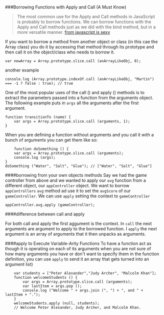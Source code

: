 ###Borrowing Functions with Apply and Call (A Must Know)
<blockquote>
The most common use for the Apply and Call methods in JavaScript is probably to borrow functions. We can borrow functions with the Apply and Call methods just as we did with the bind method, but in a more versatile manner. <a href="http://javascriptissexy.com/javascript-apply-call-and-bind-methods-are-essential-for-javascript-professionals/">from javascript is sexy</a>    
</blockquote>

If you want to borrow a method from another object or class (in this cae the Array class) you do it by accessing that method through its prototype and then call it on the object/class who needs to borrow it.

    var newArray = Array.prototype.slice.call (anArrayLikeObj, 0); 

another example

    console.log (Array.prototype.indexOf.call (anArrayLikeObj, "Martin") === -1 ? false : true); // true​    

One of the most popular uses of the call () and apply () methods is to extract the parameters passed into a function from the arguments object. The following example puts in `args` all the arguments after the first argument.  

    function transitionTo (name) {
        var args = Array.prototype.slice.call (arguments, 1);
    }

When you are defining a function without arguments and you call it with a bunch of arguments you can get them like so:

        function doSomething () {
        var args = Array.prototype.slice.call (arguments);
        console.log (args);
    }
    doSomething ("Water", "Salt", "Glue"); // ["Water", "Salt", "Glue"]​



####borrowing from your own objects methods
Say we had the game controller from above and we wanted to apply our `avg` function from a different object, our `appController` object. We want to borrow `appControllers` `avg` method ad use it to set the `avgScore` of our `gameController`. We can use `apply` setting the context to `gameController`

    appController.avg.apply (gameController);

####difference between call and apply

For both call and apply the first aggument is the context. In `call` the next arguments are argument to apply to the borrowed function. I `apply` the next argument is an array of arguments that it then unpacks as arguments.

####apply to Execute Variable-Arity Functions
To have a function act as though it is operating on each of its arguments when you are not sure of how many arguments you have or don't want to specify them in the function definition, you can use `apply` to send it an array that gets turned into an argument list)

    ​    var students = ["Peter Alexander","Judy Archer", "Malcolm Khan"];
        function welcomeStudents () {
            var args = Array.prototype.slice.call (arguments);
            var lastItem = args.pop ();
            console.log ("Welcome " + args.join (", ") + ", and " + lastItem + ".");
        }
        welcomeStudents.apply (null, students);
        // Welcome Peter Alexander, Judy Archer, and Malcolm Khan.    




